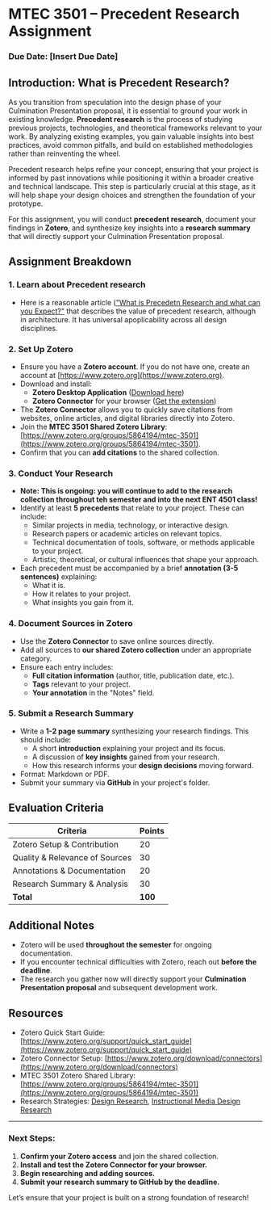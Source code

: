 # **MTEC 3501 – Precedent Research Assignment**
### **Due Date:** [Insert Due Date]

## **Introduction: What is Precedent Research?**
As you transition from speculation into the design phase of your Culmination Presentation proposal, it is essential to ground your work in existing knowledge. **Precedent research** is the process of studying previous projects, technologies, and theoretical frameworks relevant to your work. By analyzing existing examples, you gain valuable insights into best practices, avoid common pitfalls, and build on established methodologies rather than reinventing the wheel. 

Precedent research helps refine your concept, ensuring that your project is informed by past innovations while positioning it within a broader creative and technical landscape. This step is particularly crucial at this stage, as it will help shape your design choices and strengthen the foundation of your prototype. 

For this assignment, you will conduct **precedent research**, document your findings in **Zotero**, and synthesize key insights into a **research summary** that will directly support your Culmination Presentation proposal.

## **Assignment Breakdown**

### **1. Learn about Precedent research**
   - Here is a reasonable article (["What is Precedetn Research and what can you Expect?"](https://neumannmonson.com/blog/precedent-research) that describes the value of precedent research, although in architecture.  It has universal apoplicability across all design disciplines.

### **2. Set Up Zotero**
   - Ensure you have a **Zotero account**. If you do not have one, create an account at [https://www.zotero.org](https://www.zotero.org).
   - Download and install:
     - **Zotero Desktop Application** ([Download here](https://www.zotero.org/download/))
     - **Zotero Connector** for your browser ([Get the extension](https://www.zotero.org/download/connectors))
   - The **Zotero Connector** allows you to quickly save citations from websites, online articles, and digital libraries directly into Zotero.
   - Join the **MTEC 3501 Shared Zotero Library**: [https://www.zotero.org/groups/5864194/mtec-3501](https://www.zotero.org/groups/5864194/mtec-3501).
   - Confirm that you can **add citations** to the shared collection.

### **3. Conduct Your Research**
   - **Note: This is ongoing: you will continue to add to the research collection throughout teh semester and into the next ENT 4501 class!**
   - Identify at least **5 precedents** that relate to your project. These can include:
     - Similar projects in media, technology, or interactive design.
     - Research papers or academic articles on relevant topics.
     - Technical documentation of tools, software, or methods applicable to your project.
     - Artistic, theoretical, or cultural influences that shape your approach.
   - Each precedent must be accompanied by a brief **annotation (3-5 sentences)** explaining:
     - What it is.
     - How it relates to your project.
     - What insights you gain from it.

### **4. Document Sources in Zotero**
   - Use the **Zotero Connector** to save online sources directly.
   - Add all sources to **our shared Zotero collection** under an appropriate category.
   - Ensure each entry includes:
     - **Full citation information** (author, title, publication date, etc.).
     - **Tags** relevant to your project.
     - **Your annotation** in the "Notes" field.

### **5. Submit a Research Summary**
   - Write a **1-2 page summary** synthesizing your research findings. This should include:
     - A short **introduction** explaining your project and its focus.
     - A discussion of **key insights** gained from your research.
     - How this research informs your **design decisions** moving forward.
   - Format: Markdown or PDF.
   - Submit your summary via **GitHub** in your project's folder.

## **Evaluation Criteria**
| Criteria                     | Points |
|------------------------------|--------|
| Zotero Setup & Contribution  | 20     |
| Quality & Relevance of Sources | 30     |
| Annotations & Documentation  | 20     |
| Research Summary & Analysis  | 30     |
| **Total**                    | **100** |

## **Additional Notes**
- Zotero will be used **throughout the semester** for ongoing documentation.
- If you encounter technical difficulties with Zotero, reach out **before the deadline**.
- The research you gather now will directly support your **Culmination Presentation proposal** and subsequent development work.

## **Resources**
- Zotero Quick Start Guide: [https://www.zotero.org/support/quick_start_guide](https://www.zotero.org/support/quick_start_guide)
- Zotero Connector Setup: [https://www.zotero.org/download/connectors](https://www.zotero.org/download/connectors)
- MTEC 3501 Zotero Shared Library: [https://www.zotero.org/groups/5864194/mtec-3501](https://www.zotero.org/groups/5864194/mtec-3501)
- Research Strategies: [Design Research](https://www.looppanel.com/blog/design-research), [Instructional Media Design Research](https://resources.nu.edu/c.php?g=1013605&p=8395580)

---
### **Next Steps:**  
1. **Confirm your Zotero access** and join the shared collection.  
2. **Install and test the Zotero Connector for your browser.**  
3. **Begin researching and adding sources.**  
4. **Submit your research summary to GitHub by the deadline.**  

Let’s ensure that your project is built on a strong foundation of research!
